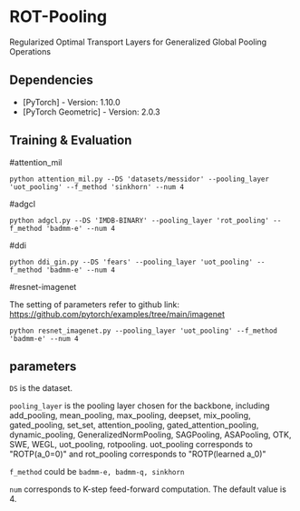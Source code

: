 # ROT-Pooling
Regularized Optimal Transport Layers for Generalized Global Pooling Operations

## Dependencies

* [PyTorch] - Version: 1.10.0
* [PyTorch Geometric] - Version: 2.0.3

## Training & Evaluation


#attention_mil

```
python attention_mil.py --DS 'datasets/messidor' --pooling_layer 'uot_pooling' --f_method 'sinkhorn' --num 4 
```


#adgcl

```
python adgcl.py --DS 'IMDB-BINARY' --pooling_layer 'rot_pooling' --f_method 'badmm-e' --num 4
```

#ddi

```
python ddi_gin.py --DS 'fears' --pooling_layer 'uot_pooling' --f_method 'badmm-e' --num 4
```

#resnet-imagenet


The setting of parameters refer to github link: https://github.com/pytorch/examples/tree/main/imagenet

```
python resnet_imagenet.py --pooling_layer 'uot_pooling' --f_method 'badmm-e' --num 4
```

## parameters


```DS``` is the dataset.

```pooling_layer``` is the pooling layer chosen for the backbone, including add_pooling, mean_pooling, max_pooling, deepset, 
mix_pooling, gated_pooling, set_set, attention_pooling, gated_attention_pooling, dynamic_pooling, GeneralizedNormPooling,
SAGPooling, ASAPooling, OTK, SWE, WEGL, uot_pooling, rotpooling. uot_pooling corresponds to "ROTP(a_0=0)" and rot_pooling corresponds to "ROTP(learned a_0)"

```f_method``` could be ```badmm-e, badmm-q, sinkhorn``` 

```num``` corresponds to K-step feed-forward computation. The default value is 4.


